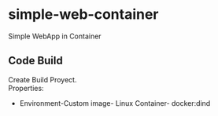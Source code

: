 # simple-web-container
Simple WebApp in Container

## Code Build
Create Build Proyect.  
Properties:
- Environment-Custom image- Linux Container- docker:dind



